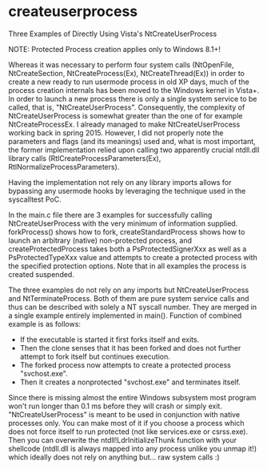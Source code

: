# createuserprocess
Three Examples of Directly Using Vista's NtCreateUserProcess

NOTE: Protected Process creation applies only to Windows 8.1+!

Whereas it was necessary to perform four system calls (NtOpenFile, NtCreateSection, NtCreateProcess(Ex), NtCreateThread(Ex)) in order to create a new ready to run usermode process in old XP days, much of the process creation internals has been moved to the Windows kernel in Vista+.
In order to launch a new process there is only a single system service to be called, that is, "NtCreateUserProcess".
Consequently, the complexity of NtCreateUserProcess is somewhat greater than the one of for example NtCreateProcessEx.
I already managed to make NtCreateUserProcess working back in spring 2015. However, I did not properly note the parameters and flags (and its meanings) used and, what is most important, the former implementation relied upon calling two apparently crucial ntdll.dll library calls (RtlCreateProcessParameters(Ex), RtlNormalizeProcessParameters).

Having the implementation not rely on any library imports allows for bypassing any usermode hooks by leveraging the technique used in the syscalltest PoC.

In the main.c file there are 3 examples for successfully calling NtCreateUserProcess with the very minimum of information supplied.
forkProcess() shows how to fork, createStandardProcess shows how to launch an arbitrary (native) non-protected process, and createProtectedProcess takes both a PsProtectedSignerXxx as well as a PsProtectedTypeXxx value and attempts to create a protected process with the specified protection options. Note that in all examples the process is created suspended.

The three examples do not rely on any imports but NtCreateUserProcess and NtTerminateProcess. Both of them are pure system service calls and thus can be described with solely a NT syscall number. They are merged in a single example entirely implemented in main().
Function of combined example is as follows:
- If the executable is started it first forks itself and exits.
- Then the clone senses that it has been forked and does not further attempt to fork itself but continues execution.
- The forked process now attempts to create a protected process "svchost.exe".
- Then it creates a nonprotected "svchost.exe" and terminates itself.

Since there is missing almost the entire Windows subsystem most program won't run longer than 0.1 ms before they will crash or simply exit. "NtCreateUserProcess" is meant to be used in conjunction with native processes only.
You can make most of it if you choose a process which does not force itself to run protected (not like services.exe or csrss.exe). Then you can overwrite the ntdll!LdrInitializeThunk function with your shellcode (ntdll.dll is always mapped into any process unlike you unmap it!) which ideally does not rely on anything but... raw system calls :) 
